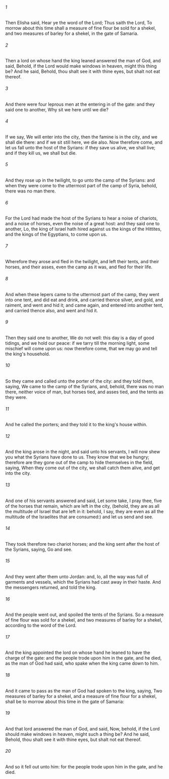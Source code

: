 ###### 1
Then Elisha said, Hear ye the word of the Lord; Thus saith the Lord, To morrow about this time shall a measure of fine flour be sold for a shekel, and two measures of barley for a shekel, in the gate of Samaria.

###### 2
Then a lord on whose hand the king leaned answered the man of God, and said, Behold, if the Lord would make windows in heaven, might this thing be? And he said, Behold, thou shalt see it with thine eyes, but shalt not eat thereof.

###### 3
And there were four leprous men at the entering in of the gate: and they said one to another, Why sit we here until we die?

###### 4
If we say, We will enter into the city, then the famine is in the city, and we shall die there: and if we sit still here, we die also. Now therefore come, and let us fall unto the host of the Syrians: if they save us alive, we shall live; and if they kill us, we shall but die.

###### 5
And they rose up in the twilight, to go unto the camp of the Syrians: and when they were come to the uttermost part of the camp of Syria, behold, there was no man there.

###### 6
For the Lord had made the host of the Syrians to hear a noise of chariots, and a noise of horses, even the noise of a great host: and they said one to another, Lo, the king of Israel hath hired against us the kings of the Hittites, and the kings of the Egyptians, to come upon us.

###### 7
Wherefore they arose and fled in the twilight, and left their tents, and their horses, and their asses, even the camp as it was, and fled for their life.

###### 8
And when these lepers came to the uttermost part of the camp, they went into one tent, and did eat and drink, and carried thence silver, and gold, and raiment, and went and hid it; and came again, and entered into another tent, and carried thence also, and went and hid it.

###### 9
Then they said one to another, We do not well: this day is a day of good tidings, and we hold our peace: if we tarry till the morning light, some mischief will come upon us: now therefore come, that we may go and tell the king's household.

###### 10
So they came and called unto the porter of the city: and they told them, saying, We came to the camp of the Syrians, and, behold, there was no man there, neither voice of man, but horses tied, and asses tied, and the tents as they were.

###### 11
And he called the porters; and they told it to the king's house within.

###### 12
And the king arose in the night, and said unto his servants, I will now shew you what the Syrians have done to us. They know that we be hungry; therefore are they gone out of the camp to hide themselves in the field, saying, When they come out of the city, we shall catch them alive, and get into the city.

###### 13
And one of his servants answered and said, Let some take, I pray thee, five of the horses that remain, which are left in the city, (behold, they are as all the multitude of Israel that are left in it: behold, I say, they are even as all the multitude of the Israelites that are consumed:) and let us send and see.

###### 14
They took therefore two chariot horses; and the king sent after the host of the Syrians, saying, Go and see.

###### 15
And they went after them unto Jordan: and, lo, all the way was full of garments and vessels, which the Syrians had cast away in their haste. And the messengers returned, and told the king.

###### 16
And the people went out, and spoiled the tents of the Syrians. So a measure of fine flour was sold for a shekel, and two measures of barley for a shekel, according to the word of the Lord.

###### 17
And the king appointed the lord on whose hand he leaned to have the charge of the gate: and the people trode upon him in the gate, and he died, as the man of God had said, who spake when the king came down to him.

###### 18
And it came to pass as the man of God had spoken to the king, saying, Two measures of barley for a shekel, and a measure of fine flour for a shekel, shall be to morrow about this time in the gate of Samaria:

###### 19
And that lord answered the man of God, and said, Now, behold, if the Lord should make windows in heaven, might such a thing be? And he said, Behold, thou shalt see it with thine eyes, but shalt not eat thereof.

###### 20
And so it fell out unto him: for the people trode upon him in the gate, and he died.

